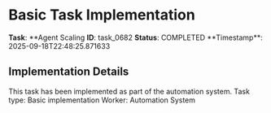 # Basic Task Implementation

**Task**: **Agent Scaling
**ID**: task_0682
**Status**: COMPLETED
**Timestamp\*\*: 2025-09-18T22:48:25.871633

## Implementation Details

This task has been implemented as part of the automation system.
Task type: Basic implementation
Worker: Automation System
